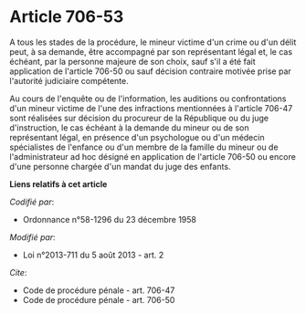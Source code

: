 # Article 706-53

A tous les stades de la procédure, le mineur victime d'un crime ou d'un délit peut, à sa demande, être accompagné par son
représentant légal et, le cas échéant, par la personne majeure de son choix, sauf s'il a été fait application de l'article
706-50 ou sauf décision contraire motivée prise par l'autorité judiciaire compétente.  

Au cours de l'enquête ou de l'information, les auditions ou confrontations d'un mineur victime de l'une des infractions
mentionnées à l'article 706-47 sont réalisées sur décision du procureur de la République ou du juge d'instruction, le cas
échéant à la demande du mineur ou de son représentant légal, en présence d'un psychologue ou d'un médecin spécialistes de
l'enfance ou d'un membre de la famille du mineur ou de l'administrateur ad hoc désigné en application de l'article 706-50 ou
encore d'une personne chargée d'un mandat du juge des enfants.

**Liens relatifs à cet article**

_Codifié par_:

  - Ordonnance n°58-1296 du 23 décembre 1958

_Modifié par_:

  - Loi n°2013-711 du 5 août 2013 - art. 2

_Cite_:

  - Code de procédure pénale - art. 706-47
  - Code de procédure pénale - art. 706-50

